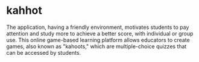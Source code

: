 # kahhot
The application, having a friendly environment, motivates students to pay attention and study more to achieve a better score, with individual or group use. This online game-based learning platform allows educators to create games, also known as "kahoots," which are multiple-choice quizzes that can be accessed by students.
